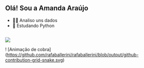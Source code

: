 ## Olá! Sou a Amanda Araújo 


- 👩‍💻 Analiso uns dados
- 🐍 Estudando Python
##

<div> 
 
  <a href = "mailto:amanda9raujo@gmail.com"> <img src = "https://img.shields.io/badge/-Gmail-%23333?style=for-the-badge&logo=gmail&logoColor=white" target = "_ blank"> </a>
  
 
  ! [Animação de cobra] (https://github.com/rafaballerini/rafaballerini/blob/output/github-contribution-grid-snake.svg)
 
</div>
